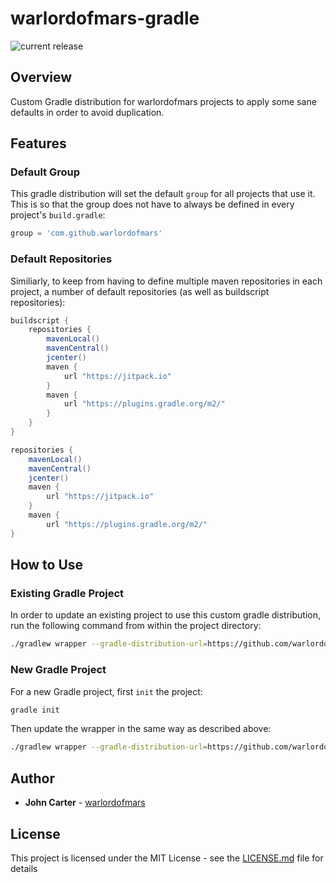 # warlordofmars-gradle

![current release](https://img.shields.io/github/release/warlordofmars/warlordofmars-gradle.svg?style=flat)

## Overview

Custom Gradle distribution for warlordofmars projects to apply some sane defaults in order to avoid duplication.

## Features

### Default Group

This gradle distribution will set the default `group` for all projects that use it.  This is so that the group does not have to always be defined in every project's `build.gradle`:

```gradle
group = 'com.github.warlordofmars'
```

### Default Repositories

Similiarly, to keep from having to define multiple maven repositories in each project, a number of default repositories (as well as buildscript repositories):

```gradle
buildscript {
    repositories {
        mavenLocal()
        mavenCentral()
        jcenter()
        maven {
            url "https://jitpack.io"
        }
        maven {
            url "https://plugins.gradle.org/m2/"
        }
    }
}

repositories {
    mavenLocal()
    mavenCentral()
    jcenter()
    maven {
        url "https://jitpack.io"
    }
    maven {
        url "https://plugins.gradle.org/m2/"
}
```

## How to Use

### Existing Gradle Project

In order to update an existing project to use this custom gradle distribution, run the following command from within the project directory:

```bash
./gradlew wrapper --gradle-distribution-url=https://github.com/warlordofmars/warlordofmars-gradle/releases/download/release-0.1.1/warlordofmars-gradle-5.2.1-0.1.1-bin.zip
```

### New Gradle Project

For a new Gradle project, first `init` the project:

```bash
gradle init
```

Then update the wrapper in the same way as described above:

```bash
./gradlew wrapper --gradle-distribution-url=https://github.com/warlordofmars/warlordofmars-gradle/releases/download/release-0.1.1/warlordofmars-gradle-5.2.1-0.1.1-bin.zip
```

## Author

* **John Carter** - [warlordofmars](https://github.com/warlordofmars)

## License

This project is licensed under the MIT License - see the [LICENSE.md](LICENSE.md) file for details
